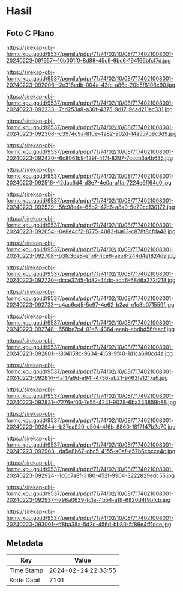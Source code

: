 # Hasil

## Foto C Plano

https://sirekap-obj-formc.kpu.go.id/9537/pemilu/pdpr/71/74/02/10/08/7174021008001-20240223-091957--10b001f0-8d88-45c9-9bc6-194166bfcf7d.jpg

https://sirekap-obj-formc.kpu.go.id/9537/pemilu/pdpr/71/74/02/10/08/7174021008001-20240223-092006--2e316edb-004a-43fc-a86c-20b5f8106c90.jpg

https://sirekap-obj-formc.kpu.go.id/9537/pemilu/pdpr/71/74/02/10/08/7174021008001-20240223-092233--7cd253a8-a30f-4375-9d17-9cad211ec331.jpg

https://sirekap-obj-formc.kpu.go.id/9537/pemilu/pdpr/71/74/02/10/08/7174021008001-20240223-092308--c3974c9a-8f0e-4a82-902d-14a557b9c3d9.jpg

https://sirekap-obj-formc.kpu.go.id/9537/pemilu/pdpr/71/74/02/10/08/7174021008001-20240223-092420--6c8061b9-129f-4f7f-8297-7cccb3a4b635.jpg

https://sirekap-obj-formc.kpu.go.id/9537/pemilu/pdpr/71/74/02/10/08/7174021008001-20240223-092516--12dac6d4-d3e7-4e0a-a1fa-7224e6ff64c0.jpg

https://sirekap-obj-formc.kpu.go.id/9537/pemilu/pdpr/71/74/02/10/08/7174021008001-20240223-092529--5fc98e4a-65b2-47d6-a8a9-5e29cc130172.jpg

https://sirekap-obj-formc.kpu.go.id/9537/pemilu/pdpr/71/74/02/10/08/7174021008001-20240223-092654--0e8e4cf2-8775-4083-ba63-c878f8cfda48.jpg

https://sirekap-obj-formc.kpu.go.id/9537/pemilu/pdpr/71/74/02/10/08/7174021008001-20240223-092708--b3fc36e8-efb8-4ce6-ae58-244d4e1824d9.jpg

https://sirekap-obj-formc.kpu.go.id/9537/pemilu/pdpr/71/74/02/10/08/7174021008001-20240223-092720--dcce3745-1d82-44dc-acd6-6846a272f218.jpg

https://sirekap-obj-formc.kpu.go.id/9537/pemilu/pdpr/71/74/02/10/08/7174021008001-20240223-092733--c4ac6cd5-5e97-4e62-b2ad-e1e8b071559f.jpg

https://sirekap-obj-formc.kpu.go.id/9537/pemilu/pdpr/71/74/02/10/08/7174021008001-20240223-092748--658be7c4-01e6-4364-aeab-ebdbd56feacf.jpg

https://sirekap-obj-formc.kpu.go.id/9537/pemilu/pdpr/71/74/02/10/08/7174021008001-20240223-092801--1804159c-9634-4159-9f40-1d1ca690cd4a.jpg

https://sirekap-obj-formc.kpu.go.id/9537/pemilu/pdpr/71/74/02/10/08/7174021008001-20240223-092814--faf17a9d-e94f-4736-ab21-9463fa1217a6.jpg

https://sirekap-obj-formc.kpu.go.id/9537/pemilu/pdpr/71/74/02/10/08/7174021008001-20240223-092831--7276ef03-7e55-4241-9028-6ba343859b88.jpg

https://sirekap-obj-formc.kpu.go.id/9537/pemilu/pdpr/71/74/02/10/08/7174021008001-20240223-092844--b37ea920-e504-416b-8860-1817147b2c70.jpg

https://sirekap-obj-formc.kpu.go.id/9537/pemilu/pdpr/71/74/02/10/08/7174021008001-20240223-092903--da5e8b67-cbc5-4155-a0af-e57b6cbcce4c.jpg

https://sirekap-obj-formc.kpu.go.id/9537/pemilu/pdpr/71/74/02/10/08/7174021008001-20240223-092924--1c0c7a8f-3180-452f-9964-3222829edc55.jpg

https://sirekap-obj-formc.kpu.go.id/9537/pemilu/pdpr/71/74/02/10/08/7174021008001-20240223-092937--798a0639-fc1e-4bb4-a1ff-6820d4f9bfcb.jpg

https://sirekap-obj-formc.kpu.go.id/9537/pemilu/pdpr/71/74/02/10/08/7174021008001-20240223-093001--ff8ba38a-5d2c-456d-bb80-5f86e4ff1dce.jpg


## Metadata

| Key        | Value               |
| ---------- | ------------------- |
| Time Stamp | 2024-02-24 22:33:55 |
| Kode Dapil | 7101                |



